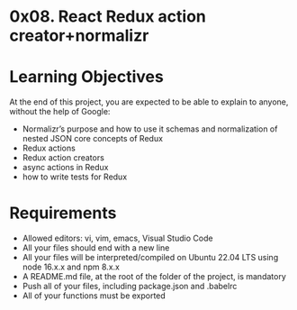 # 0x08. React Redux action creator+normalizr
# Learning Objectives
At the end of this project, you are expected to be able to explain to anyone, without the help of Google:

* Normalizr’s purpose and how to use it
schemas and normalization of nested JSON
core concepts of Redux
* Redux actions
* Redux action creators
* async actions in Redux
* how to write tests for Redux
# Requirements
* Allowed editors: vi, vim, emacs, Visual Studio Code
* All your files should end with a new line
* All your files will be interpreted/compiled on Ubuntu 22.04 LTS using node 16.x.x and npm 8.x.x
* A README.md file, at the root of the folder of the project, is mandatory
* Push all of your files, including package.json and .babelrc
* All of your functions must be exported